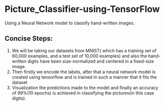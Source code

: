 # Picture_Classifier-using-TensorFlow 
Using a Neural Network model to classify hand-written images.
## Concise Steps:
1.  We will be taking our datasets from MNIST( which has a training set of 60,000 examples, and a test set of 10,000 examples) and also  the hand-written digits have been size-normalized and centered in a fixed-size image.
2. Then firstly we encode the labels, after that a neural network model is created using tensorflow and is trained in such a manner that it fits the dataset
 3. Visualization the predictions made to the model and finally an accuracy of 99%(10 epochs) is achieved in classifying the pictures(in this case digits).
